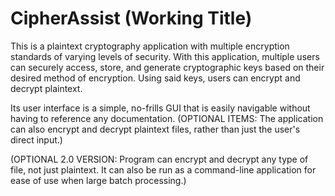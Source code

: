 # CipherAssist (Working Title)

This is a plaintext cryptography application with multiple encryption standards of varying levels of security. With this application, multiple users can securely access, store, and generate cryptographic keys based on their desired method of encryption. Using said keys, users can encrypt and decrypt plaintext. 

Its user interface is a simple, no-frills GUI that is easily navigable without having to reference any documentation. (OPTIONAL ITEMS: The application can also encrypt and decrypt plaintext files, rather than just the user's direct input.)

(OPTIONAL 2.0 VERSION: Program can encrypt and decrypt any type of file, not just plaintext. It can also be run as a command-line application for ease of use when large batch processing.)
